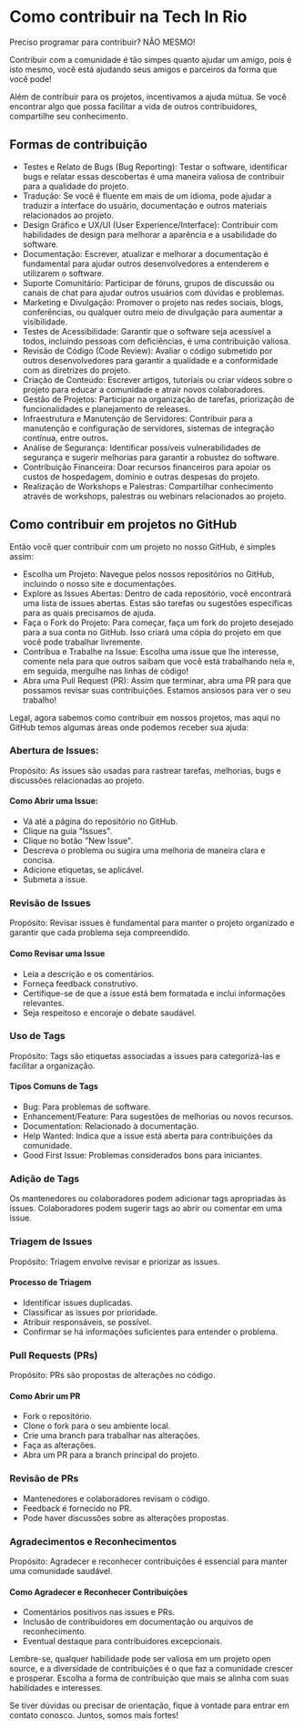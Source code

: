 # Como contribuir na Tech In Rio

Preciso programar para contribuir?
NÃO MESMO!

Contribuir com a comunidade é tão simpes quanto ajudar um amigo, pois é isto mesmo, você está ajudando seus amigos e parceiros da forma que você pode!

Além de contribuir para os projetos, incentivamos a ajuda mútua. Se você encontrar algo que possa facilitar a vida de outros contribuidores, compartilhe seu conhecimento.

## Formas de contribuição

- Testes e Relato de Bugs (Bug Reporting): Testar o software, identificar bugs e relatar essas descobertas é uma maneira valiosa de contribuir para a qualidade do projeto.
- Tradução: Se você é fluente em mais de um idioma, pode ajudar a traduzir a interface do usuário, documentação e outros materiais relacionados ao projeto.
- Design Gráfico e UX/UI (User Experience/Interface): Contribuir com habilidades de design para melhorar a aparência e a usabilidade do software.
- Documentação: Escrever, atualizar e melhorar a documentação é fundamental para ajudar outros desenvolvedores a entenderem e utilizarem o software.
- Suporte Comunitário: Participar de fóruns, grupos de discussão ou canais de chat para ajudar outros usuários com dúvidas e problemas.
- Marketing e Divulgação: Promover o projeto nas redes sociais, blogs, conferências, ou qualquer outro meio de divulgação para aumentar a visibilidade.
- Testes de Acessibilidade: Garantir que o software seja acessível a todos, incluindo pessoas com deficiências, é uma contribuição valiosa.
- Revisão de Código (Code Review): Avaliar o código submetido por outros desenvolvedores para garantir a qualidade e a conformidade com as diretrizes do projeto.
- Criação de Conteúdo: Escrever artigos, tutoriais ou criar vídeos sobre o projeto para educar a comunidade e atrair novos colaboradores.
- Gestão de Projetos: Participar na organização de tarefas, priorização de funcionalidades e planejamento de releases.
- Infraestrutura e Manutenção de Servidores: Contribuir para a manutenção e configuração de servidores, sistemas de integração contínua, entre outros.
- Análise de Segurança: Identificar possíveis vulnerabilidades de segurança e sugerir melhorias para garantir a robustez do software.
- Contribuição Financeira: Doar recursos financeiros para apoiar os custos de hospedagem, domínio e outras despesas do projeto.
- Realização de Workshops e Palestras: Compartilhar conhecimento através de workshops, palestras ou webinars relacionados ao projeto.

## Como contribuir em projetos no GitHub

Então você quer contribuir com um projeto no nosso GitHub, é simples assim:

- Escolha um Projeto: Navegue pelos nossos repositórios no GitHub, incluindo o nosso site e documentações.
- Explore as Issues Abertas: Dentro de cada repositório, você encontrará uma lista de issues abertas. Estas são tarefas ou sugestões específicas para as quais precisamos de ajuda.
- Faça o Fork do Projeto: Para começar, faça um fork do projeto desejado para a sua conta no GitHub. Isso criará uma cópia do projeto em que você pode trabalhar livremente.
- Contribua e Trabalhe na Issue: Escolha uma issue que lhe interesse, comente nela para que outros saibam que você está trabalhando nela e, em seguida, mergulhe nas linhas de código!
- Abra uma Pull Request (PR): Assim que terminar, abra uma PR para que possamos revisar suas contribuições. Estamos ansiosos para ver o seu trabalho!

Legal, agora sabemos como contribuir em nossos projetos, mas aqui no GitHub temos algumas áreas onde podemos receber sua ajuda:

### Abertura de Issues:

Propósito: As issues são usadas para rastrear tarefas, melhorias, bugs e discussões relacionadas ao projeto.

#### Como Abrir uma Issue:

- Vá até a página do repositório no GitHub.
- Clique na guia "Issues".
- Clique no botão "New Issue".
- Descreva o problema ou sugira uma melhoria de maneira clara e concisa.
- Adicione etiquetas, se aplicável.
- Submeta a issue.

### Revisão de Issues

Propósito: Revisar issues é fundamental para manter o projeto organizado e garantir que cada problema seja compreendido.

#### Como Revisar uma Issue

- Leia a descrição e os comentários.
- Forneça feedback construtivo.
- Certifique-se de que a issue está bem formatada e inclui informações relevantes.
- Seja respeitoso e encoraje o debate saudável.

### Uso de Tags

Propósito: Tags são etiquetas associadas a issues para categorizá-las e facilitar a organização.

#### Tipos Comuns de Tags

- Bug: Para problemas de software.
- Enhancement/Feature: Para sugestões de melhorias ou novos recursos.
- Documentation: Relacionado à documentação.
- Help Wanted: Indica que a issue está aberta para contribuições da comunidade.
- Good First Issue: Problemas considerados bons para iniciantes.

### Adição de Tags

Os mantenedores ou colaboradores podem adicionar tags apropriadas às issues.
Colaboradores podem sugerir tags ao abrir ou comentar em uma issue.

### Triagem de Issues

Propósito: Triagem envolve revisar e priorizar as issues.

#### Processo de Triagem

- Identificar issues duplicadas.
- Classificar as issues por prioridade.
- Atribuir responsáveis, se possível.
- Confirmar se há informações suficientes para entender o problema.

### Pull Requests (PRs)

Propósito: PRs são propostas de alterações no código.

#### Como Abrir um PR

- Fork o repositório.
- Clone o fork para o seu ambiente local.
- Crie uma branch para trabalhar nas alterações.
- Faça as alterações.
- Abra um PR para a branch principal do projeto.

### Revisão de PRs

- Mantenedores e colaboradores revisam o código.
- Feedback é fornecido no PR.
- Pode haver discussões sobre as alterações propostas.

### Agradecimentos e Reconhecimentos

Propósito: Agradecer e reconhecer contribuições é essencial para manter uma comunidade saudável.

#### Como Agradecer e Reconhecer Contribuições

- Comentários positivos nas issues e PRs.
- Inclusão de contribuidores em documentação ou arquivos de reconhecimento.
- Eventual destaque para contribuidores excepcionais.

Lembre-se, qualquer habilidade pode ser valiosa em um projeto open source, e a diversidade de contribuições é o que faz a comunidade crescer e prosperar.
Escolha a forma de contribuição que mais se alinha com suas habilidades e interesses.

Se tiver dúvidas ou precisar de orientação, fique à vontade para entrar em contato conosco. Juntos, somos mais fortes!
